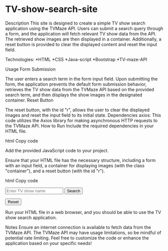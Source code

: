 # TV-show-search-site

Description
This site is designed to create a simple TV show search application using the TVMaze API. Users can submit a search query through a form, and the application will fetch relevant TV show data from the API. The retrieved show images are then displayed in a container. Additionally, a reset button is provided to clear the displayed content and reset the input field.

Technologies:
*HTML
*CSS
*Java-script
*Bootstrap
*TV-maze-API

Usage
Form Submission

The user enters a search term in the form input field.
Upon submitting the form, the application prevents the default form submission behavior, retrieves the TV show data from the TVMaze API based on the provided search term, and then displays the show images in the designated container.
Reset Button

The reset button, with the id "r", allows the user to clear the displayed images and reset the input field to its initial state.
Dependencies
axios: This code utilizes the Axios library for making asynchronous HTTP requests to the TVMaze API.
How to Run
Include the required dependencies in your HTML file.

html
Copy code
<!-- Axios -->
<script src="https://cdn.jsdelivr.net/npm/axios/dist/axios.min.js"></script>
Add the provided JavaScript code to your project.

Ensure that your HTML file has the necessary structure, including a form with an input field, a container for displaying images (with the class "container"), and a reset button (with the id "r").

html
Copy code
<form>
    <!-- Input field for search term -->
    <input type="text" name="query" placeholder="Enter TV show name">
    <!-- Submit button -->
    <button type="submit">Search</button>
</form>

<!-- Container for displaying show images -->
<div class="container"></div>

<!-- Reset button -->
<button id="r">Reset</button>

<!-- Include the script with the provided code -->
<script src="your-script.js"></script>
Run your HTML file in a web browser, and you should be able to use the TV show search application.

Notes
Ensure an internet connection is available to fetch data from the TVMaze API.
The TVMaze API may have usage limitations, so be mindful of potential rate limiting.
Feel free to customize the code or enhance the application based on your specific needs!
